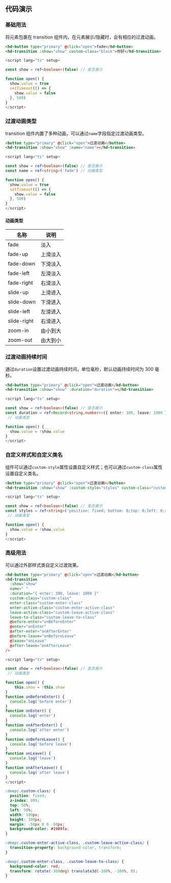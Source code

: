 
## 代码演示

### 基础用法

将元素包裹在 transition 组件内，在元素展示/隐藏时，会有相应的过渡动画。

```html
<hd-button type="primary" @click="open">fade</hd-button>
<hd-transition :show="show" custom-class="block">你好</hd-transition>
```

``` ts
<script lang="ts" setup>

const show = ref<boolean>(false) // 是否展示

function open() {
  show.value = true
  setTimeout(() => {
    show.value = false
  }, 500)
}
</script>

```


### 过渡动画类型

transition 组件内置了多种动画，可以通过`name`字段指定过渡动画类型。

```html
<button type="primary" @click="open">过渡动画</button>
<hd-transition :show="show" :name="name"></hd-transition>
```

``` ts
<script lang="ts" setup>

const show = ref<boolean>(false) // 是否展示
const name = ref<string>('fade') // 动画类型

function open() {
  show.value = true
  setTimeout(() => {
    show.value = false
  }, 500)
}
</script>

```


#### 动画类型

| 名称        | 说明 |
| ----------- | ----------- |
| fade        | 淡入        |
| fade-up     | 上滑淡入    |
| fade-down   | 下滑淡入    |
| fade-left   | 左滑淡入    |
| fade-right  | 右滑淡入    |
| slide-up    | 上滑进入    |
| slide-down  | 下滑进入    |
| slide-left  | 左滑进入    |
| slide-right | 右滑进入    |
| zoom-in     | 由小到大    |
| zoom-out    | 由大到小    |  


### 过渡动画持续时间

通过`duration`设置过渡动画持续时间，单位毫秒，默认动画持续时间为 300 毫秒。

```html
<hd-button type="primary" @click="open">过渡动画</hd-button>
<hd-transition :show="show" :duration="duration"></hd-transition>
```

``` ts
<script lang="ts" setup>

const show = ref<boolean>(false) // 是否展示
const duration = ref<Record<string,number>>({ enter: 300, leave: 1000 }) 
 // 动画类型

function open() {
  show.value = !show.value
}
</script>

```

### 自定义样式和自定义类名

组件可以通过`custom-style`属性设置自定义样式；也可以通过`custom-class`属性设置自定义类名。

```html
<button type="primary" @click="open">过渡动画</button>
<hd-transition :show="show" :custom-style="styles" custom-class="custom-class"></hd-transition>
```

``` ts
<script lang="ts" setup>

const show = ref<boolean>(false) // 是否展示
const styles = ref<string>('position: fixed; bottom: 0;top: 0;left: 0;right: 0;backgroundColor: rgba(0, 0, 0, 0.4);') // 自定义样式
 // 动画类型

function open() {
  show.value = !show.value
}
</script>

```

### 高级用法

可以通过外部样式类自定义过渡效果。

```html
<hd-button type="primary" @click="open">过渡动画</hd-button>
<hd-transition
  :show="show"
  name=" "
  :duration="{ enter: 300, leave: 1000 }"
  custom-class="custom-class"
  enter-class="custom-enter-class"
  enter-active-class="custom-enter-active-class"
  leave-active-class="custom-leave-active-class"
  leave-to-class="custom-leave-to-class"
  @before-enter="onBeforeEnter"
  @enter="onEnter"
  @after-enter="onAfterEnter"
  @before-leave="onBeforeLeave"
  @leave="onLeave"
  @after-leave="onAfterLeave"
/>
```


``` ts
<script lang="ts" setup>

const show = ref<boolean>(false) // 是否展示
 // 动画类型

function open() {
    this.show = !this.show
}
function onBeforeEnter() {
  console.log('before enter')
}
function onEnter() {
  console.log('enter')
}
function onAfterEnter() {
  console.log('after enter')
}
function onBeforeLeave() {
  console.log('before leave')
}
function onLeave() {
  console.log('leave')
}
function onAfterLeave() {
  console.log('after leave')
}
</script>

```

```css
:deep(.custom-class) {
  position: fixed;
  z-index: 999;
  top: 50%;
  left: 50%;
  width: 100px;
  height: 100px;
  margin: -50px 0 0 -50px;
  background-color: #1989fa;
}

:deep(.custom-enter-active-class, .custom-leave-active-class) {
  transition-property: background-color, transform;
}

:deep(.custom-enter-class, .custom-leave-to-class) {
  background-color: red;
  transform: rotate(-360deg) translate3d(-100%, -100%, 0);
}
```  


